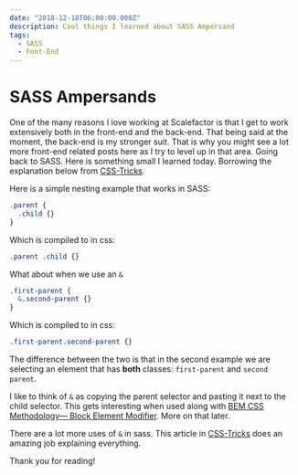 ```yaml
---
date: "2018-12-18T06:00:00.000Z"
description: Cool things I learned about SASS Ampersand
tags:
  - SASS
  - Font-End
---
```

# SASS Ampersands

One of the many reasons I love working at Scalefactor is that I get to work extensively both in the front-end and the back-end. That being said at the moment, the back-end is my stronger suit. That is why you might see a lot more front-end related posts here as I try to level up in that area. Going back to SASS. Here is something small I learned today. Borrowing the explanation below from [CSS-Tricks](https://css-tricks.com/the-sass-ampersand/).

Here is a simple nesting example that works in SASS:

```css
.parent {
  .child {}
}
```
Which is compiled to in css:

```css
.parent .child {}
```

What about when we use an `&`

```css
.first-parent {
  &.second-parent {}
}
```
Which is compiled to in css:

```css
.first-parent.second-parent {}
```

The difference between the two is that in the second example we are selecting an element that has **both** classes: `first-parent` and `second parent`.


I like to think of `&` as copying the parent selector and pasting it next to the child selector. This gets interesting when used along with [BEM CSS Methodology— Block Element Modifier](http://getbem.com/introduction/). More on that later.

There are a lot more uses of `&` in sass. This article in [CSS-Tricks](https://css-tricks.com/the-sass-ampersand/) does an amazing job explaining everything.

Thank you for reading!